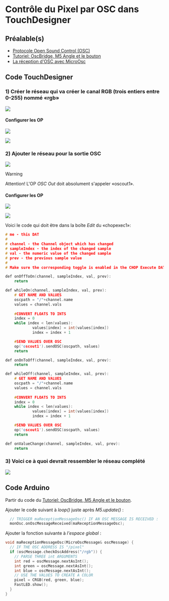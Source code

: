 # Contrôle du Pixel par OSC dans TouchDesigner

## Préalable(s)

- [Protocole Open Sound Control (OSC)](/osc/README.md)
- [Tutoriel: OscBridge, M5 Angle et le bouton](/m5stack/atom/tutoriel/angle-button-oscbridge.md)
- [La réception d'OSC avec MicroOsc](/osc/microosc/reception.md)

## Code TouchDesigner

### 1) Créer le réseau qui va créer le canal RGB (trois entiers entre 0-255) nommé «rgb»

![](osc_pixel_donnes-pixel.png)

#### Configurer les OP

![](osc_pixel_donnes-pixel_math.png)

![](osc_pixel_donnes-pixel_rename.png)

### 2) Ajouter le réseau pour la sortie OSC


![](osc_pixel_osc-out.png)

> [!WARNING]
> Attention! L'OP _OSC Out_ doit absolument s'appeler «oscout1».


#### Configurer les OP

![](osc_pixel_osc-out_oscout.png)

![](osc_pixel_osc-out_chopexec.png)

Voici le code qui doit être dans la boîte _Edit_ du «chopexec1»:
```cpp
# me - this DAT
# 
# channel - the Channel object which has changed
# sampleIndex - the index of the changed sample
# val - the numeric value of the changed sample
# prev - the previous sample value
# 
# Make sure the corresponding toggle is enabled in the CHOP Execute DAT.

def onOffToOn(channel, sampleIndex, val, prev):
	return

def whileOn(channel, sampleIndex, val, prev):
	# GET NAME AND VALUES
	oscpath = "/"+channel.name
	values = channel.vals
	
	#CONVERT FLOATS TO INTS
	index = 0
	while index < len(values):
    		values[index] = int(values[index])
    		index = index + 1

	#SEND VALUES OVER OSC
	op('oscout1').sendOSC(oscpath, values)
	return

def onOnToOff(channel, sampleIndex, val, prev):
	return

def whileOff(channel, sampleIndex, val, prev):
	# GET NAME AND VALUES
	oscpath = "/"+channel.name
	values = channel.vals
	
	#CONVERT FLOATS TO INTS
	index = 0
	while index < len(values):
    		values[index] = int(values[index])
    		index = index + 1

	#SEND VALUES OVER OSC
	op('oscout1').sendOSC(oscpath, values)
	return

def onValueChange(channel, sampleIndex, val, prev):
	return
```

### 3) Voici ce à quoi devrait ressembler le réseau complété

![](osc_pixel_survol.png)

## Code Arduino

Partir du code du [Tutoriel: OscBridge, M5 Angle et le bouton](../../m5stack/atom/tutoriel/angle-button-oscbridge.md).

Ajouter le code suivant à _loop()_ juste après _M5.update()_ :
```cpp
  // TRIGGER maReceptionMessageOsc() IF AN OSC MESSAGE IS RECEIVED :
  monOsc.onOscMessageReceived(maReceptionMessageOsc);
```

Ajouter la fonction suivante à _l'espace global_ :
```cpp
void maReceptionMessageOsc(MicroOscMessage& oscMessage) {
  // IF THE OSC ADDRESS IS "/pixel"
  if (oscMessage.checkOscAddress("/rgb")) {
    // PARSE THREE int ARGUMENTS
    int red = oscMessage.nextAsInt();
    int green = oscMessage.nextAsInt();
    int blue = oscMessage.nextAsInt();
    // USE THE VALUES TO CREATE A COLOR
    pixel = CRGB(red, green, blue);
    FastLED.show();
  } 
}
```